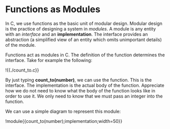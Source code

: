 # Functions as Modules
In C, we use functions as the basic unit of modular design. Modular design is the practice of designing a system in *modules*. A module is any entity with an *interface* and an **implementation**. The interface provides an abstraction (a simplified view of an entity which omits unimportant details) of the module.

Functions act as modules in C. The definition of the function determines the interface. Take for example the following:

!{{./count_to.c}}

By just typing **count_to(number)**, we can use the function. This is the interface. The implementation is the actual body of the function. Appreciate how we do not need to know what the body of the function looks like in order to use it. We only need to know that we must pass an integer into the function.

We can use a simple diagram to represent this module:

!module{{count_to(number);implementation;width=50}}
